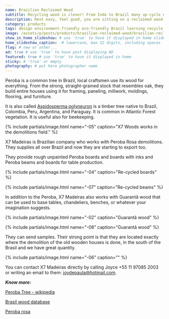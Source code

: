 ```yaml
---
name: Brazilian Reclaimed Wood
subtitle: Recycling wood is clever! From Indo to Brazil many up-cycle old timber turning it into furniture.
description: Rest easy, feel good, you are sitting on a reclaimed wood chair! Recently in Brazil we have seen a big boom in furniture made from reclaimed wood. They sell it locally and also ship it all over the world.
category: products
tags: design environment-friendly eco-friendly Brazil learning recycle save-trees sustainable-construction up-cycle wood
image: /assets/p/posts/products/brazilian-reclaimed-wood/brazilian-reclaimed-wood.jpg
show_in_home_slideshow: # use 'true' to have it displayed in home slideshow
home_slideshow_caption:  # lowercase, max 12 digits, including spaces
flag: # new or other...
ad: true # use 'true' to have post displaying AD
featured: true # use 'true' to have it displayed in home
sticky: # 'true' or empty
photography: # put here photographer name
---
```


Peroba is a common tree in Brazil, local craftsmen use its wood for everything. From the strong, straight-grained stock that resembles oak, they build entire houses using it for framing, paneling, millwork, moldings, flooring, and furniture.

It is also called [Aspidosperma polyneuron]((https://en.wikipedia.org/wiki/Aspidosperma_polyneuron)) is a timber tree native to Brazil, Colombia, Peru, Argentina, and Paraguay. It is common in Atlantic Forest vegetation. It is useful also for beekeeping.

{% include partials/image.html name="-05" caption="X7 Woods works in the demolitions field." %}

X7 Madeiras is Brazilian company who works with Peroba Rosa demolitions. They supplies all over Brazil and now they are starting to export too.

They provide rough unpainted Peroba boards and boards with inks and Peroba beams and boards for table production.


{% include partials/image.html name="-04" caption="Re-cycled boards" %}

{% include partials/image.html name="-07" caption="Re-cycled beams" %}

In addition to the Peroba, X7 Madeiras also works with Guarantã wood that can be used to base tables, chandeliers, benches, or whatever your imagination suggests.

{% include partials/image.html name="-02" caption="Guarantã wood" %}

{% include partials/image.html name="-08" caption="Guarantã wood" %}

They can send samples. Their strong point is that they are located exactly where the demolition of the old wooden houses is done, in the south of the Brasil and we have great quantity.


{% include partials/image.html name="-06" caption="" %}

You can contact X7 Madeiras directly by calling Joyce +55 11 97085 2003 or writing an email to them: joydepaula@hotmail.com.

**_Know more:_**

[Peroba Tree -  wikipedia](https://en.wikipedia.org/wiki/Aspidosperma_polyneuron)

[Brasil wood database](https://www.wood-database.com/brazilwood/)

[Peroba rosa](https://www.wood-database.com/peroba-rosa/)
